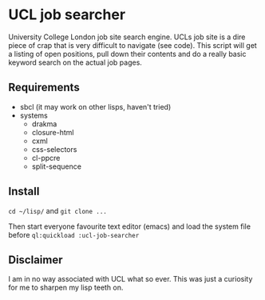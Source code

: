 # UCL job searcher

University College London job site search engine. UCLs job site is a dire piece of crap that is very difficult to navigate (see code). This script will get a listing of open positions, pull down their contents and do a really basic keyword search on the actual job pages.

## Requirements

- sbcl (it may work on other lisps, haven't tried)
- systems
  - drakma
  - closure-html
  - cxml
  - css-selectors
  - cl-ppcre
  - split-sequence

## Install

`cd ~/lisp/` and `git clone ...`

Then start everyone favourite text editor (emacs) and load the system file before `ql:quickload :ucl-job-searcher`

## Disclaimer

I am in no way associated with UCL what so ever. This was just a curiosity for me to sharpen my lisp teeth on.


